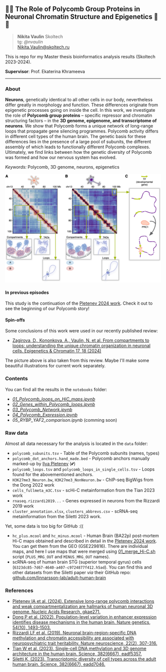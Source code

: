 
## 🧠🧬 The Role of Polycomb Group Proteins in Neuronal Chromatin Structure and Epigenetics 🧠🧬

> **Nikita Vaulin** Skoltech</br>
> tg: *@nvaulin* </br>
> Nikita.Vaulin@skoltech.ru

This is repo for my Master thesis bioinformatics analysis results (Skoltech 2023-2024).

**Supervisor**: Prof. Ekaterina Khrameeva

---

### About

**Neurons**, genetically identical to all other cells in our body, nevertheless differ greatly in morphology and function. These differences originate from epigenetic processes going on inside the cell. In this work, we investigate the role of **Polycomb group proteins** – specific repressor and chromatin structuring factors – in the **3D genome, epigenome, and transcriptome of neurons**. We show that Polycomb forms a unique network of long-range loops that propagate gene silencing programmes. Polycomb activity differs in different cell types of the human brain. The genetic basis for these differences lies in the presence of a large pool of subunits, the different assembly of which leads to functionally different Polycomb complexes. Ultimately, we find links between how the genetic diversity of Polycomb was formed and how our nervous system has evolved.

*Keywords:* Polycomb, 3D genome, neurons, epigenetics

![Graphical abstract](imgs/13072_2024_538_Fig2_HTML.png)

#### In previous episodes

This study is the continuation of the [Pletenev 2024 work](#References). Check it out to see the beginning of our Polycomb story!

#### Spin-offs

Some conclusions of this work were used in our recently published review:

+ [Zagirova, D., Kononkova, A., Vaulin, N. et al. From compartments to loops: understanding the unique chromatin organization in neuronal cells. Epigenetics & Chromatin 17, 18 (2024)](https://doi.org/10.1186/s13072-024-00538-6)

The picture above is also taken from this review. Maybe I'll make some beautiful illustrations for current work separately.

### Contents

You can find all the results in the `notebooks` folder:

- [*01_Polycomb_loops_on_HiC_maps.ipynb*](https://github.com/nvaulin/Polycomb_in_neurons_MSc/blob/main/notebooks/01_Polycomb_loops_on_HiC_maps.ipynb)
- [*02_Genes_within_Polycomb_loops.ipynb*](https://github.com/nvaulin/Polycomb_in_neurons_MSc/blob/main/notebooks/02_Genes_within_Polycomb_loops.ipynb)
- [*03_Polycomb_Network.ipynb*](https://github.com/nvaulin/Polycomb_in_neurons_MSc/blob/main/notebooks/03_Polycomb_Network.ipynb)
- [*04_Polycomb_Expression.ipynb*](https://github.com/nvaulin/Polycomb_in_neurons_MSc/blob/main/notebooks/04_Polycomb_Expression.ipynb)
- *05_RYBP_YAF2_comparison.ipynb* (comming soon)

### Raw data

Almost all data necessary for the analysis is located in the `data` folder:

- `polycomb_subunits.tsv` - Table of the Polycomb subunits (names, types)
- `polycomb_dot_anchors.hand_made.bed` - Polycomb anchors manually marked-up by [Ilya Pletenev](https://github.com/i-pletenev) (💕)
- `polycomb_loops.tsv` and `polycomb_loops_in_single_cells.tsv` - Loops found for the abovementioned anchors.
- `H3K27me3_Neuron.bw`, `H3K27me3_NonNeuron.bw` - ChIP-seq BigWigs from the Dong 2022 work
- `cells_fullmeta_m3C.tsv` - scHi-C metainformation from the Tian 2023 work
- `rnaseq.rizzardi2019...` - Genes expressed in neurons from the Rizzardi 2019 work
- `cluster_annotation.xlsx`, `clusters_abbrevs.csv` - scRNA-seq metainformation from the Siletti 2023 work.


Yet, some data is too big for GitHub :((

- `hc_plus.mcool` and `hc_minus.mcool` - Human Brain (BA22p) post-mortem Hi-C maps obtained and described in detail in the [Pletenev 2024 work](#References). You can get them from the GEO (GSE229816). There are individual maps, and here I use maps that were merged using [01_merge_Hi-C.sh](https://github.com/i-pletenev/NeuN_plus_minus_paper/blob/v1.0/code/01_merge_Hi-C.sh) script (`PLUS_MRG_OUT` and `MINUS_MRG_OUT` names).
-  scRNA-seq of human brain STG (superior temporal gyrus) cells (`6323dc85-7d67-4640-a407-c9724877f412.h5ad`). You can find this and other datasets from the Siletti paper *via* their GitHub repo: [github.com/linnarsson-lab/adult-human-brain](https://github.com/linnarsson-lab/adult-human-brain?tab=readme-ov-file)



### References

- [Pletenev IA et al. (2024). Extensive long-range polycomb interactions and weak compartmentalization are hallmarks of human neuronal 3D genome. Nucleic Acids Research, gkae271.](https://doi.org/10.1093/nar/gkae271)
- [Dong P et al. (2022). Population-level variation in enhancer expression identifies disease mechanisms in the human brain. Nature genetics, 54(10), 1493-1503.](https://doi.org/10.1038/s41588-022-01170-4)
- [Rizzardi LF et al. (2019). Neuronal brain-region-specific DNA methylation and chromatin accessibility are associated with neuropsychiatric trait heritability. Nature neuroscience, 22(2), 307-316.](https://doi.org/10.1038/s41593-018-0297-8)
- [Tian W et al. (2023). Single-cell DNA methylation and 3D genome architecture in the human brain. Science, 382(6667), eadf5357.](https://doi.org/10.1126/science.adf5357)
- [Siletti K, (2023). Transcriptomic diversity of cell types across the adult human brain. Science, 382(6667), eadd7046.](https://doi.org/10.1126/science.add7046)